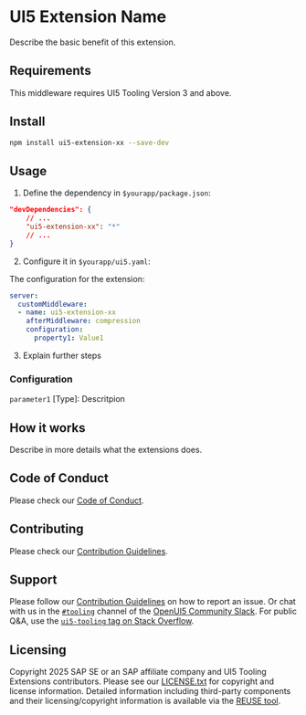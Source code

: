 # UI5 Extension Name

Describe the basic benefit of this extension.

## Requirements

This middleware requires UI5 Tooling Version 3 and above.

## Install

```sh
npm install ui5-extension-xx --save-dev
```

## Usage

1. Define the dependency in `$yourapp/package.json`:

```json
"devDependencies": {
    // ...
    "ui5-extension-xx": "*"
    // ...
}
```

2. Configure it in `$yourapp/ui5.yaml`:

The configuration for the extension:

```yaml
server:
  customMiddleware:
  - name: ui5-extension-xx
    afterMiddleware: compression
    configuration:
      property1: Value1
```

3. Explain further steps

### Configuration

`parameter1` [Type]: Descritpion

## How it works

Describe in more details what the extensions does.

## Code of Conduct

Please check our [Code of Conduct](https://github.com/SAP/ui5-tooling-extensions/blob/main/CODE_OF_CONDUCT.md).

## Contributing

Please check our [Contribution Guidelines](https://github.com/SAP/ui5-tooling-extensions/blob/main/CONTRIBUTING.md).

## Support

Please follow our [Contribution Guidelines](https://github.com/SAP/ui5-tooling-extensions/blob/main/CONTRIBUTING.md#report-an-issue) on how to report an issue. Or chat with us in the [`#tooling`](https://openui5.slack.com/archives/C0A7QFN6B) channel of the [OpenUI5 Community Slack](https://join.slack.com/t/openui5/shared_invite/zt-1q128gn3p-JeZTi9XCpPxW8kBohSgqnw). For public Q&A, use the [`ui5-tooling` tag on Stack Overflow](https://stackoverflow.com/questions/tagged/ui5-tooling).

## Licensing

Copyright 2025 SAP SE or an SAP affiliate company and UI5 Tooling Extensions contributors. Please see our [LICENSE.txt](../../LICENSE.txt) for copyright and license information. Detailed information including third-party components and their licensing/copyright information is available via the [REUSE tool](https://api.reuse.software/info/github.com/SAP/ui5-tooling-extensions).
